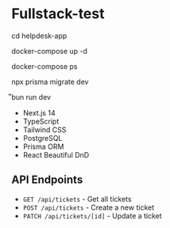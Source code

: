 # Fullstack-test

cd helpdesk-app

docker-compose up -d

docker-compose ps

npx prisma migrate dev

ิีbun run dev

- Next.js 14
- TypeScript
- Tailwind CSS
- PostgreSQL
- Prisma ORM
- React Beautiful DnD

## API Endpoints

- `GET /api/tickets` - Get all tickets
- `POST /api/tickets` - Create a new ticket
- `PATCH /api/tickets/[id]` - Update a ticket